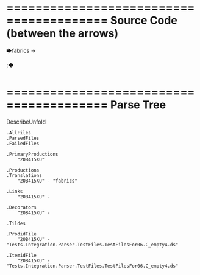 ========================================
Source Code (between the arrows)
========================================

🡆fabrics -> 

;🡄

========================================
Parse Tree
========================================
DescribeUnfold

    .AllFiles
    .ParsedFiles
    .FailedFiles

    .PrimaryProductions
        "2OB415XU" 

    .Productions
    .Translations
        "2OB415XU" - "fabrics"

    .Links
        "2OB415XU" - 

    .Decorators
        "2OB415XU" - 

    .Tildes

    .ProdidFile
        "2OB415XU" - "Tests.Integration.Parser.TestFiles.TestFilesFor06.C_empty4.ds"

    .ItemidFile
        "2OB415XU" - "Tests.Integration.Parser.TestFiles.TestFilesFor06.C_empty4.ds"

